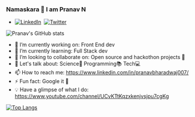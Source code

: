 ### Namaskara 🙏 I am Pranav N




- [![LinkedIn](https://img.shields.io/badge/-LinkedIn-black.svg?style=flat-square&logo=linkedin&colorB=525)](https://www.linkedin.com/in/pranavbharadwaj007/)&nbsp;
[![Twitter](https://img.shields.io/twitter/url/https/twitter.com/cloudposse.svg?style=social&label=Twitter)](https://twitter.com/PranaV79977)&nbsp;



 ![Pranav's GitHub stats](https://github-readme-stats.vercel.app/api?username=pranavbharadwaj007&show_icons=true&theme=calm)
 
- 🔭 I’m currently working on: Front End dev
- 🌱 I’m currently learning: Full Stack dev
- 👯 I’m looking to collaborate on: Open source and hackothon projects 🤝
- 💬 Let's talk about: Science🔭 Programming📚 Tech💻
- 📫 How to reach me: https://www.linkedin.com/in/pranavbharadwaj007/
- ⚡ Fun fact: Google it 👀
- 💡 Have a glimpse of what I do: https://www.youtube.com/channel/UCvKTtKqzxkenjvsjpu7cgKg 

[![Top Langs](https://github-readme-stats.vercel.app/api/top-langs/?username=pranavbharadwaj007&layout=compact&theme=calm)](https://github.com/pranavbharadwaj007)
